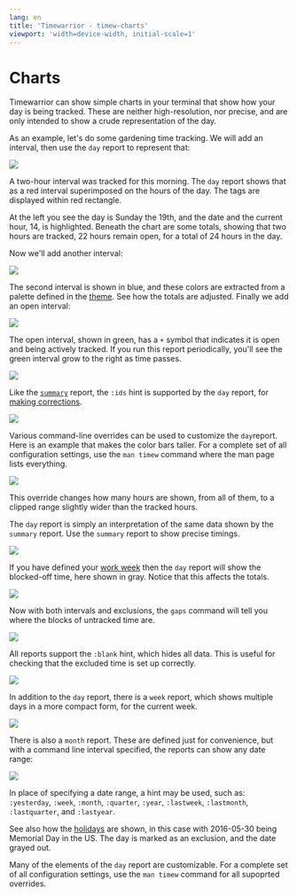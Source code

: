 ```yaml
---
lang: en
title: 'Timewarrior - timew-charts'
viewport: 'width=device-width, initial-scale=1'
---
```


# Charts

Timewarrior can show simple charts in your terminal that show how your day is being tracked.
These are neither high-resolution, nor precise, and are only intended to show a crude representation of the day.

As an example, let\'s do some gardening time tracking.
We will add an interval, then use the `day` report to represent that:

![](/images/day1.png)

A two-hour interval was tracked for this morning.
The `day` report shows that as a red interval superimposed on the hours of the day.
The tags are displayed within red rectangle.

At the left you see the day is Sunday the 19th, and the date and the current hour, 14, is highlighted.
Beneath the chart are some totals, showing that two hours are tracked, 22 hours remain open, for a total of 24 hours in the day.

Now we\'ll add another interval:

![](/images/day2.png)

The second interval is shown in blue, and these colors are extracted from a palette defined in the [theme](/docs/themes).
See how the totals are adjusted.
Finally we add an open interval:

![](/images/day3.png)

The open interval, shown in green, has a `+` symbol that indicates it is open and being actively tracked.
If you run this report periodically, you\'ll see the green interval grow to the right as time passes.

![](/images/day4.png)

Like the [`summary`](/docs/summary) report, the `:ids` hint is supported by the `day` report, for [making corrections](/docs/corrections).

![](/images/day5.png)

Various command-line overrides can be used to customize the `day`report.
Here is an example that makes the color bars taller.
For a complete set of all configuration settings, use the `man timew` command where the man page lists everything.

![](/images/day6.png)

This override changes how many hours are shown, from all of them, to a clipped range slightly wider than the tracked hours.

The `day` report is simply an interpretation of the same data shown by the `summary` report.
Use the `summary` report to show precise timings.

![](/images/day7.png)

If you have defined your [work week](/docs/workweek) then the `day` report will show the blocked-off time, here shown in gray.
Notice that this affects the totals.

![](/images/day8.png)

Now with both intervals and exclusions, the `gaps` command will tell you where the blocks of untracked time are.

![](/images/day9.png)

All reports support the `:blank` hint, which hides all data.
This is useful for checking that the excluded time is set up correctly.

![](/images/day10.png)

In addition to the `day` report, there is a `week` report, which shows multiple days in a more compact form, for the current week.

![](/images/day11.png)

There is also a `month` report.
These are defined just for convenience, but with a command line interval specified, the reports can show any date range:

![](/images/day12.png)

In place of specifying a date range, a hint may be used, such as: `:yesterday`, `:week`, `:month`, `:quarter`, `:year`, `:lastweek`, `:lastmonth`, `:lastquarter`, and `:lastyear`.

See also how the [holidays](/docs/holidays) are shown, in this case with 2016-05-30 being Memorial Day in the US.
The day is marked as an exclusion, and the date grayed out.

Many of the elements of the `day` report are customizable.
For a complete set of all configuration settings, use the `man timew` command for all supoprted overrides.
